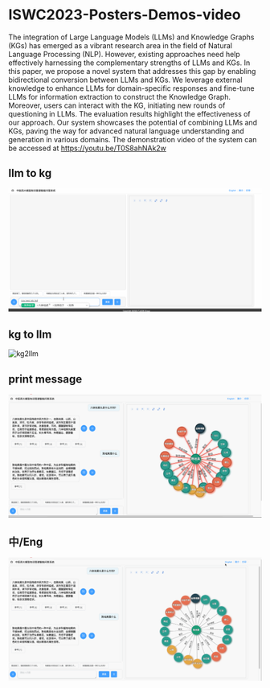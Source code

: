 # ISWC2023-Posters-Demos-video

The integration of Large Language Models (LLMs) and Knowledge Graphs (KGs) has emerged as a vibrant research area in the field of Natural Language Processing (NLP). However, existing approaches need help effectively harnessing the complementary strengths of LLMs and KGs. In this paper, we propose a novel system that addresses this gap by enabling bidirectional conversion between LLMs and KGs. We leverage external knowledge to enhance LLMs for domain-specific responses and fine-tune LLMs for information extraction to construct the Knowledge Graph. Moreover, users can interact with the KG, initiating new rounds of questioning in LLMs. The evaluation results highlight the effectiveness of our approach. Our system showcases the potential of combining LLMs and KGs, paving the way for advanced natural language understanding and generation in various domains.
The demonstration video of the system can be accessed at https://youtu.be/T0S8ahNAk2w

## llm to kg
![llm2kg](./llm2kg.gif)

## kg to llm
![kg2llm](./kg2llm.gif)

## print message
![print](./print.gif)


## 中/Eng
![language](./language.gif)
